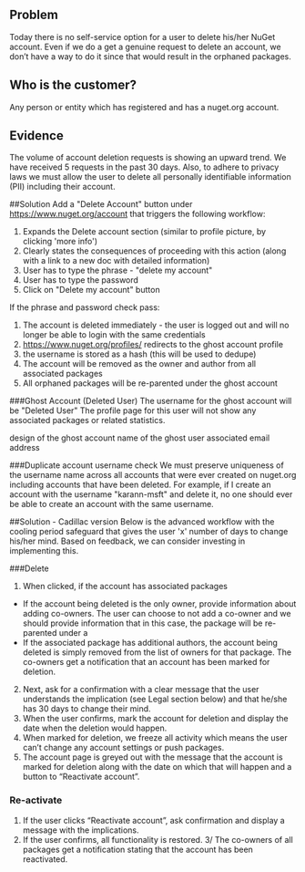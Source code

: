 ##  Problem
Today there is no self-service option for a user to delete his/her NuGet account. Even if we do a get a genuine request to delete an account, we don’t have a way to do it since that would result in the orphaned packages.

## Who is the customer?
Any person or entity which has registered and has a nuget.org account.

## Evidence
The volume of account deletion requests is showing an upward trend. We have received 5 requests in the past 30 days. Also, to adhere to privacy laws we must allow the user to delete all personally identifiable information (PII) including their account.

##Solution
Add a "Delete Account" button under  https://www.nuget.org/account that triggers the following workflow:
1. Expands the Delete account section (similar to profile picture, by clicking 'more info')
2. Clearly states the consequences of proceeding with this action (along with a link to a new doc with detailed information)
3. User has to type the phrase - "delete my account"
4. User has to type the password
5. Click on "Delete my account" button

If the phrase and password check pass:
1. The account is deleted immediately - the user is logged out and will no longer be able to login with the same credentials
2. https://www.nuget.org/profiles/<username> redirects to the ghost account profile
2. the username is stored as a hash (this will be used to dedupe)
3. The account will be removed as the owner and author from all associated packages
4. All orphaned packages will be re-parented under the ghost account

###Ghost Account (Deleted User)
The username for the ghost account will be "Deleted User"
The profile page for this user will not show any associated packages or related statistics.


design of the ghost account
name of the ghost user
associated email address

###Duplicate account username check
We must preserve uniqueness of the username name across all accounts that were ever created on nuget.org including accounts that have been deleted. For example, if I create an account with the username "karann-msft" and delete it, no one should ever be able to create an account with the same username.

##Solution - Cadillac version
Below is the advanced workflow with the cooling period safeguard that gives the user 'x' number of days to change his/her mind. Based on feedback, we can consider investing in implementing this.

###Delete


1. When clicked, if the account has associated packages
  * If the account being deleted is the only owner, provide information about adding co-owners. The user can choose to not add a co-owner and we should provide information that in this case, the package will be re-parented under a <deleted account>
  * If the associated package has additional authors, the account being deleted is simply removed from the list of owners for that package. The co-owners get a notification that an account has been marked for deletion.
2. Next, ask for a confirmation with a clear message that the user understands the implication (see Legal section below) and that he/she has 30 days to change their mind.
3. When the user confirms, mark the account for deletion and display the date when the deletion would happen.
4. When marked for deletion, we freeze all activity which means the user can’t change any account settings or push packages.
5. The account page is greyed out with the message that the account is marked for deletion along with the date on which that will happen and a button to “Reactivate account”.

### Re-activate

1. If the user clicks “Reactivate account”, ask confirmation and display a message with the implications.
2. If the user confirms, all functionality is restored.
3/ The co-owners of all packages get a notification stating that the account has been reactivated.




